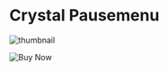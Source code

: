 # Crystal Pausemenu

![thumbnail](https://dunb17ur4ymx4.cloudfront.net/packages/images/253c7ef025f3debf538adfc7212e9955c31497c9.png)

![Buy Now](https://crystal-store.xyz/packages/6462029)
